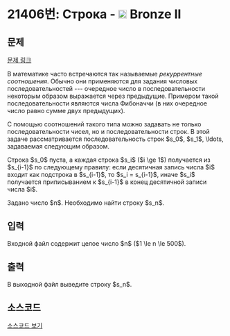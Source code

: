 # 21406번: Строка - <img src="https://static.solved.ac/tier_small/4.svg" style="height:20px" /> Bronze II

<!-- performance -->

<!-- 문제 제출 후 깃허브에 푸시를 했을 때 제출한 코드의 성능이 입력될 공간입니다.-->

<!-- end -->

## 문제

[문제 링크](https://boj.kr/21406)


<p>В математике часто встречаются так называемые <em>рекуррентные соотношения</em>. Обычно они применяются для задания числовых последовательностей --- очередное число в последовательности некоторым образом выражается через предыдущие. Примером такой последовательности являются числа Фибоначчи (в них очередное число равно сумме двух предыдущих). &nbsp;</p>

<p>С помощью соотношений такого типа можно задавать не только последовательности чисел, но и последовательности строк. В этой задаче рассматривается последовательность строк $s_0$, $s_1$, \ldots, задаваемая следующим образом.&nbsp;</p>

<p>Строка $s_0$ пуста, а каждая строка $s_i$ ($i \ge 1$) получается из $s_{i-1}$ по следующему правилу: если десятичная запись числа $i$ входит как подстрока в $s_{i-1}$, то $s_i = s_{i-1}$, иначе $s_i$ получается приписыванием к $s_{i-1}$ в конец десятичной записи числа $i$.</p>

<p>Задано число $n$. Необходимо найти строку $s_n$.</p>



## 입력


<p>Входной файл содержит целое число $n$ ($1 \le n \le 500$).</p>



## 출력


<p>В выходной файл выведите строку $s_n$.</p>



## 소스코드

[소스코드 보기](Строка.py)